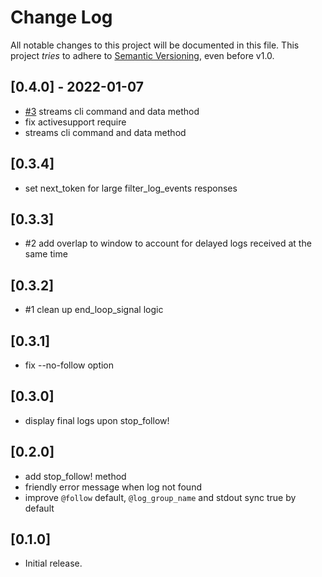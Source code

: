 # Change Log

All notable changes to this project will be documented in this file.
This project *tries* to adhere to [Semantic Versioning](http://semver.org/), even before v1.0.

## [0.4.0] - 2022-01-07
- [#3](https://github.com/tongueroo/aws-logs/pull/3) streams cli command and data method
- fix activesupport require
- streams cli command and data method

## [0.3.4]
- set next_token for large filter_log_events responses

## [0.3.3]
- #2 add overlap to window to account for delayed logs received at the same time

## [0.3.2]
- #1 clean up end_loop_signal logic

## [0.3.1]
- fix --no-follow option

## [0.3.0]
- display final logs upon stop_follow!

## [0.2.0]
- add stop_follow! method
- friendly error message when log not found
- improve `@follow` default, `@log_group_name` and stdout sync true by default

## [0.1.0]
- Initial release.
